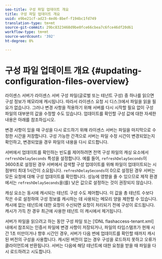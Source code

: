 ```yaml
---
seo-title: 구성 파일 업데이트 개요
title: 구성 파일 업데이트 개요
uuid: e9be21cf-ad23-4ed6-8bef-f194bc1fd749
translation-type: tm+mt
source-git-commit: 29bc8323460d9be0fce66cbea7c6fce46df20d61
workflow-type: tm+mt
source-wordcount: '392'
ht-degree: 0%

---
```



# 구성 파일 업데이트 개요 {#updating-configuration-files-overview}

라이센스 서버가 라이센스 서버 구성 파일(글로벌 또는 테넌트 구성) 중 하나를 읽으면 구성 정보가 메모리에 캐시됩니다. 따라서 라이센스 요청 시 디스크에서 파일을 읽을 필요가 없습니다. 그러나 변경 사항을 적용하기 위해 서버를 다시 시작할 필요 없이 구성 파일의 대부분의 값을 수정할 수도 있습니다. 업데이트를 확인할 구성 값에 대한 자세한 내용은 아래를 참조하십시오.

변경 사항이 있을 때 구성을 다시 로드하기 위해 라이센스 서버는 파일을 마지막으로 수정한 시간을 저장합니다. 구성 가능한 간격으로 서버는 파일 수정 시간이 변경되었는지 확인하고, 변경되었을 경우 파일의 내용을 다시 로드합니다.

서버에서 업데이트를 확인하는 빈도를 제어하려면 전역 구성 파일의 캐싱 요소에서 `refreshDelaySeconds` 특성을 설정합니다. 예를 들어, `refreshDelaySeconds`이 3600초로 설정된 경우 서버에서 검색할 구성 업데이트를 위해 파일이 업데이트되는 시점부터 최대 1시간이 소요됩니다. `refreshDelaySeconds`이 0으로 설정된 경우 서버는 모든 요청에 대해 구성 업데이트를 확인합니다. 성능에 영향을 줄 수 있으므로 제작 환경에서는 `refreshDelaySeconds`을(를) 낮은 값으로 설정하는 것이 권장되지 않습니다.

캐싱 요소는 동시에 캐시되는 테넌트 구성 수도 제어합니다. 이 값을 총 테넌트 수보다 작은 수로 설정하여 구성 정보를 캐시하는 데 사용되는 메모리 양을 제한할 수 있습니다. 캐시에 없는 테넌트에 대한 요청이 수신되면 요청이 처리되기 전에 구성이 로드됩니다. 캐시가 가득 찬 경우 최근에 사용한 테넌트 이 캐시에서 제거됩니다.

서버가 파일을 읽으려고 하는 동안 구성 파일 또는 [!DNL flashaccess-tenant.xml] 내에서 참조되는 인증서 파일에 변경 사항이 저장되거나, 파일의 타임스탬프가 현재 시간 1초 미만이거나 향후 시간인 경우, 서버가 다음 번에 업데이트를 확인할 때까지 캐시된 버전의 구성을 사용합니다. 캐시된 버전이 없는 경우 구성을 로드하지 못하고 오류가 클라이언트에 반환됩니다. 서버는 다음에 해당 테넌트에 대한 요청을 받을 때 파일을 다시 로드하려고 시도합니다.
